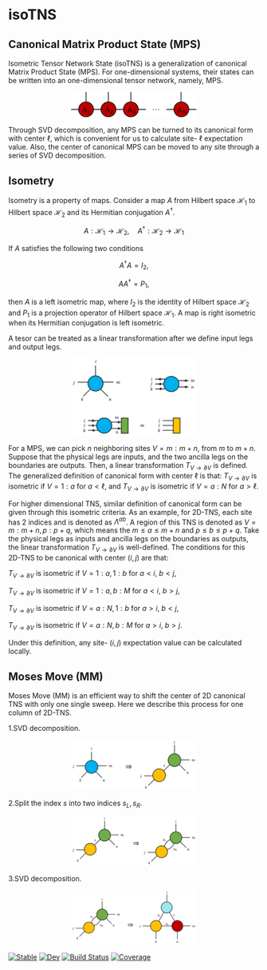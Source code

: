

# isoTNS

## Canonical Matrix Product State (MPS)

Isometric Tensor Network State (isoTNS) is a generalization of canonical Matrix Product State (MPS).
For one-dimensional systems, their states can be written into an one-dimensional tensor network, namely, MPS.

<!-- a figure of MPS -->
<p align="center">
<img src="./fig/MPS.png" width="50%">
</p>

Through SVD decomposition, any MPS can be turned to its canonical form with center $\ell$,
which is convenient for us to calculate site- $\ell$ expectation value.
Also, the center of canonical MPS can be moved to any site through a series of SVD decomposition.

## Isometry
Isometry is a property of maps.
Consider a map $A$ from Hilbert space $\mathcal{H}_1$ to Hilbert space $\mathcal{H}_2$ and its Hermitian conjugation $A^\dagger$.

$$
A:\mathcal{H}_1\to\mathcal{H}_2,\quad A^\dagger:\mathcal{H}_2\to\mathcal{H}_1
$$

If $A$ satisfies the following two conditions

$$
A^\dagger A=I_2,
$$

$$
AA^\dagger=P_1,
$$

then $A$ is a left isometric map,
where $I_2$ is the identity of Hilbert space $\mathcal{H}_2$ and $P_1$ is a projection operator of Hilbert space $\mathcal{H}_1$.
A map is right isometric when its Hermitian conjugation is left isometric.

A tesor can be treated as a linear transformation after we define input legs and output legs.

<!-- a 5-rank tensor as example -->
<p align="center">
<img src="./fig/transformation.png" width="50%">
</p>

For a MPS, we can pick $n$ neighboring sites $V=m:m+n$, from $m$ to $m+n$.
Suppose that the physical legs are inputs, and the two ancilla legs on the boundaries are outputs.
Then, a linear transformation $T_{V\to\partial V}$ is defined.
The generalized definition of canonical form with center $\ell$ is that:
$T_{V\to\partial V}$ is isometric if $V=1:a$ for $a<\ell$, and
$T_{V\to\partial V}$ is isometric if $V=a:N$ for $a>\ell$.

For higher dimensional TNS, similar definition of canonical form can be given through this isometric criteria.
As an example, for 2D-TNS, each site has 2 indices and is denoted as $\Lambda^{ab}$.
A region of this TNS is denoted as $V=m:m+n,p:p+q$, which means the $m\leq a\leq m+n$ and $p\leq b\leq p+q$.
Take the physical legs as inputs and ancilla legs on the boundaries as outputs, the linear transformation $T_{V\to\partial V}$ is well-defined.
The conditions for this 2D-TNS to be canonical with center $(i,j)$ are that:

<p align="center">

$T_{V\to\partial V}$ is isometric if $V=1:a,1:b$ for $a< i$, $b< j$,

$T_{V\to\partial V}$ is isometric if $V=1:a,b:M$ for $a< i$, $b>j$,

$T_{V\to\partial V}$ is isometric if $V=a:N,1:b$ for $a>i$, $b< j$,

$T_{V\to\partial V}$ is isometric if $V=a:N,b:M$ for $a>i$, $b>j$.

</p>

Under this definition, any site- $(i,j)$ expectation value can be calculated locally.

## Moses Move (MM)

Moses Move (MM) is an efficient way to shift the center of 2D canonical TNS with only one single sweep.
Here we describe this process for one column of 2D-TNS.

1.SVD decomposition.

<p align="center">
<img src="./fig/mm1.png" width="50%">
</p>

2.Split the index $s$ into two indices $s_L, s_R$.

<p align="center">
<img src="./fig/mm2.png" width="50%">
</p>

3.SVD decomposition.

<p align="center">
<img src="./fig/mm3.png" width="50%">
</p>


[![Stable](https://img.shields.io/badge/docs-stable-blue.svg)](https://LongliZheng.github.io/isoTNS.jl/stable/)
[![Dev](https://img.shields.io/badge/docs-dev-blue.svg)](https://LongliZheng.github.io/isoTNS.jl/dev/)
[![Build Status](https://github.com/LongliZheng/isoTNS.jl/actions/workflows/CI.yml/badge.svg?branch=main)](https://github.com/LongliZheng/isoTNS.jl/actions/workflows/CI.yml?query=branch%3Amain)
[![Coverage](https://codecov.io/gh/LongliZheng/isoTNS.jl/branch/main/graph/badge.svg)](https://codecov.io/gh/LongliZheng/isoTNS.jl)

